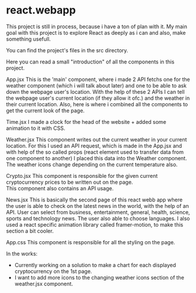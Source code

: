 # react.webapp

This project is still in process, because i have a ton of plan with it. My main goal with this project is to explore React as deeply as i can and also, make something usefull.

You can find the project's files in the src directory.

Here you can read a small "introduction" of all the components in this project.

App.jsx
This is the 'main' component, where i made 2 API fetchs one for the weather component (which i will talk about later) and one to be able to ask down the webpage user's location. With the help of these 2 APIs I can tell the webpage user's current location (if they allow it ofc.) and the weather in their current location.
Also, here is where i combined all the components to get the current look of the page.

Time.jsx
I made a clock for the head of the website + added some animation to it with CSS.

Weather.jsx
This component writes out the current weather in your current location.
For this I used an API request, which is made in the App.jsx and with help of the so called props (react element used to transfer data from one component to another) I placed this data into the Weather component.
The weather icons change depending on the current temperature also.

Crypto.jsx
This component is responsible for the given current cryptocurrency prices to be written out on the page.  
This component also contains an API usage.

News.jsx
This is basically the second page of this react webb app where the user is able to check on the latest news in the world, with the help of an API. User can select from business, entertainment, general, health, science, sports and technology news. The user also able to choose languages.
I also used a react specific animation library called framer-motion, to make this section a bit cooler.

App.css
This component is responsible for all the styling on the page.

In the works:

- Currently working on a solution to make a chart for each displayed cryptocurrency on the 1st page.
- I want to add more icons to the changing weather icons section of the weather.jsx component.
